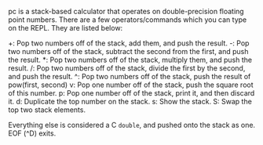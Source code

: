 pc is a stack-based calculator that operates on double-precision floating point numbers.
There are a few operators/commands which you can type on the REPL. They are listed below:

+: Pop two numbers off of the stack, add them, and push the result.
-: Pop two numbers off of the stack, subtract the second from the first, and push the result.
*: Pop two numbers off of the stack, multiply them, and push the result.
/: Pop two numbers off of the stack, divide the first by the second, and push the result.
^: Pop two numbers off of the stack, push the result of pow(first, second)
v: Pop one number off of the stack, push the square root of this number.
p: Pop one number off of the stack, print it, and then discard it.
d: Duplicate the top number on the stack.
s: Show the stack.
S: Swap the top two stack elements.

Everything else is considered a C `double`, and pushed onto the stack as one.
EOF (^D) exits.
